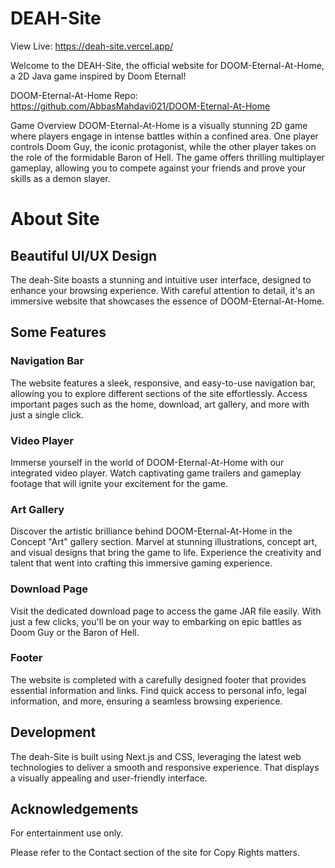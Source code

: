 # DEAH-Site

View Live: https://deah-site.vercel.app/

Welcome to the DEAH-Site, the official website for DOOM-Eternal-At-Home, a 2D Java game inspired by Doom Eternal!

DOOM-Eternal-At-Home Repo: https://github.com/AbbasMahdavi021/DOOM-Eternal-At-Home

Game Overview
DOOM-Eternal-At-Home is a visually stunning 2D game where players engage in intense battles within a confined area. One player controls Doom Guy, the iconic protagonist, while the other player takes on the role of the formidable Baron of Hell. The game offers thrilling multiplayer gameplay, allowing you to compete against your friends and prove your skills as a demon slayer.

# About Site
## Beautiful UI/UX Design

The deah-Site boasts a stunning and intuitive user interface, designed to enhance your browsing experience. With careful attention to detail, it's an immersive website that showcases the essence of DOOM-Eternal-At-Home.

## Some Features

### Navigation Bar

The website features a sleek, responsive, and easy-to-use navigation bar, allowing you to explore different sections of the site effortlessly. Access important pages such as the home, download, art gallery, and more with just a single click.

### Video Player

Immerse yourself in the world of DOOM-Eternal-At-Home with our integrated video player. Watch captivating game trailers and gameplay footage that will ignite your excitement for the game.

### Art Gallery

Discover the artistic brilliance behind DOOM-Eternal-At-Home in the Concept "Art" gallery section. Marvel at stunning illustrations, concept art, and visual designs that bring the game to life. Experience the creativity and talent that went into crafting this immersive gaming experience.

### Download Page

Visit the dedicated download page to access the game JAR file easily. With just a few clicks, you'll be on your way to embarking on epic battles as Doom Guy or the Baron of Hell.

### Footer

The website is completed with a carefully designed footer that provides essential information and links. Find quick access to personal info, legal information, and more, ensuring a seamless browsing experience.

## Development

The deah-Site is built using Next.js and CSS, leveraging the latest web technologies to deliver a smooth and responsive experience. That displays a visually appealing and user-friendly interface.

## Acknowledgements
For entertainment use only.

Please refer to the Contact section of the site for Copy Rights matters.

